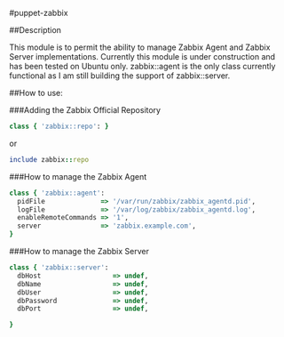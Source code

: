 #puppet-zabbix

##Description

This module is to permit the ability to manage Zabbix Agent and Zabbix Server implementations. Currently this module is under construction and has been tested on Ubuntu only. zabbix::agent is the only class currently functional as I am still building the support of zabbix::server.

##How to use:

###Adding the Zabbix Official Repository
```ruby
class { 'zabbix::repo': } 
```
or 
```ruby
include zabbix::repo
```

###How to manage the Zabbix Agent
```ruby
class { 'zabbix::agent':
  pidFile              => '/var/run/zabbix/zabbix_agentd.pid',
  logFile              => '/var/log/zabbix/zabbix_agentd.log',
  enableRemoteCommands => '1',
  server               => 'zabbix.example.com',
}
```

###How to manage the Zabbix Server
```ruby
class { 'zabbix::server':
  dbHost                  => undef,
  dbName                  => undef,
  dbUser                  => undef,
  dbPassword              => undef,
  dbPort                  => undef,

}

```
